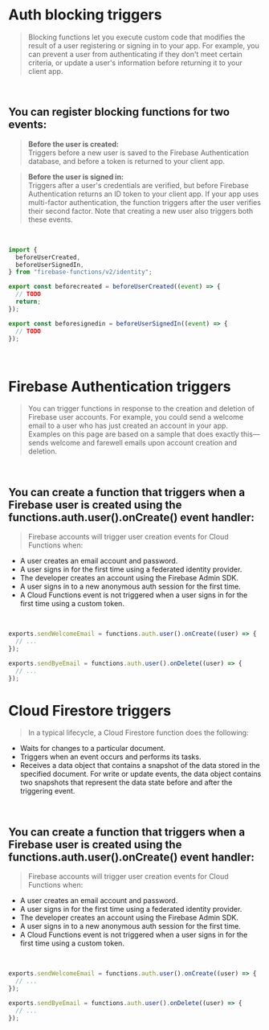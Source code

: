# Auth blocking triggers
> Blocking functions let you execute custom code that modifies the result of a user registering or signing in to your app. For example, you can prevent a user from authenticating if they don't meet certain criteria, or update a user's information before returning it to your client app.

<br />

## You can register blocking functions for two events:
> **Before the user is created:**
> <br /> Triggers before a new user is saved to the Firebase Authentication database, and before a token is returned to your client app.

> **Before the user is signed in:**
> <br /> Triggers after a user's credentials are verified, but before Firebase Authentication returns an ID token to your client app. If your app uses multi-factor authentication, the function triggers after the user verifies their second factor. Note that creating a new user also triggers both these events.

<br />

```jsx
import {
  beforeUserCreated,
  beforeUserSignedIn,
} from "firebase-functions/v2/identity";

export const beforecreated = beforeUserCreated((event) => {
  // TODO
  return;
});

export const beforesignedin = beforeUserSignedIn((event) => {
  // TODO
});
```

<br />

# Firebase Authentication triggers
> You can trigger functions in response to the creation and deletion of Firebase user accounts. For example, you could send a welcome email to a user who has just created an account in your app. Examples on this page are based on a sample that does exactly this—sends welcome and farewell emails upon account creation and deletion.

<br />

## You can create a function that triggers when a Firebase user is created using the functions.auth.user().onCreate() event handler:
> Firebase accounts will trigger user creation events for Cloud Functions when:

* A user creates an email account and password.
*  A user signs in for the first time using a federated identity provider.
*  The developer creates an account using the Firebase Admin SDK.
*  A user signs in to a new anonymous auth session for the first time.
*  A Cloud Functions event is not triggered when a user signs in for the first time using a custom token.

<br />

```jsx
exports.sendWelcomeEmail = functions.auth.user().onCreate((user) => {
  // ...
});
```
```jsx
exports.sendByeEmail = functions.auth.user().onDelete((user) => {
  // ...
});
```

# Cloud Firestore triggers
> In a typical lifecycle, a Cloud Firestore function does the following:

* Waits for changes to a particular document.
* Triggers when an event occurs and performs its tasks.
* Receives a data object that contains a snapshot of the data stored in the specified document. For write or update events, the data object contains two snapshots that represent the data state before and after the triggering event.
<br />

## You can create a function that triggers when a Firebase user is created using the functions.auth.user().onCreate() event handler:
> Firebase accounts will trigger user creation events for Cloud Functions when:

* A user creates an email account and password.
*  A user signs in for the first time using a federated identity provider.
*  The developer creates an account using the Firebase Admin SDK.
*  A user signs in to a new anonymous auth session for the first time.
*  A Cloud Functions event is not triggered when a user signs in for the first time using a custom token.

<br />

```jsx
exports.sendWelcomeEmail = functions.auth.user().onCreate((user) => {
  // ...
});
```
```jsx
exports.sendByeEmail = functions.auth.user().onDelete((user) => {
  // ...
});
```
